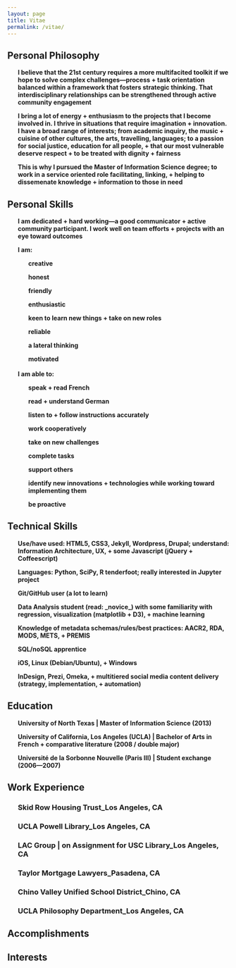 ```yaml
---
layout: page
title: Vitae
permalink: /vitae/
---
```


## <i class="fa fa-compass fa-lg"></i>  Personal Philosophy

<ul>
  <i class="fa fa-angle-double-right fa-lg"></i>  <strong>I believe that the 21st century requires a more multifacited toolkit if we hope to solve complex challenges&#8212;process + task orientation balanced within a framework that fosters strategic thinking.  That interdisciplinary relationships can be strengthened through active community engagement</strong>
</ul>
<ul>
  <i class="fa fa-angle-double-right fa-lg"></i>  <strong>I bring a lot of energy + enthusiasm to the projects that I become involved in.  I thrive in situations that require imagination + innovation.  I have a broad range of interests; from academic inquiry, the music + cuisine of other cultures, the arts, travelling, languages; to a passion for social justice, education for all people, + that our most vulnerable deserve respect + to be treated with dignity + fairness</strong>
</ul>
<ul>
  <i class="fa fa-angle-double-right fa-lg"></i>  <strong>This is why I pursued the Master of Information Science degree; to work in a service oriented role facilitating, linking, + helping to dissemenate knowledge + information to those in need</strong>
</ul>

## <i class="fa fa-magic fa-lg"></i>  Personal Skills

<ul>
  <i class="fa fa-angle-double-right fa-lg"></i>  <strong>I am dedicated + hard working&#8212;a good communicator + active community participant.  I work well on team efforts + projects with an eye toward outcomes</strong>
</ul>
<ul>
  <i class="fa fa-angle-double-right fa-lg"></i>  <strong>I am:</strong>
  <ul>
  <i class="fa fa-long-arrow-right fa-lg"></i>  <strong>creative</strong>
  </ul>
  <ul>
  <i class="fa fa-long-arrow-right fa-lg"></i>  <strong>honest</strong>
  </ul>
  <ul>
  <i class="fa fa-long-arrow-right fa-lg"></i>  <strong>friendly</strong>
  </ul>
  <ul>
  <i class="fa fa-long-arrow-right fa-lg"></i>  <strong>enthusiastic</strong>
  </ul>
  <ul>
  <i class="fa fa-long-arrow-right fa-lg"></i>  <strong>keen to learn new things + take on new roles</strong>
  </ul>
  <ul>
  <i class="fa fa-long-arrow-right fa-lg"></i>  <strong>reliable</strong>
  </ul>
  <ul>
  <i class="fa fa-long-arrow-right fa-lg"></i>  <strong>a lateral thinking</strong>
  </ul>
  <ul>
  <i class="fa fa-long-arrow-right fa-lg"></i>  <strong>motivated</strong>
  </ul>
<br>
  <i class="fa fa-angle-double-right fa-lg"></i>  <strong>I am able to:</strong>
  <ul>
  <i class="fa fa-long-arrow-right fa-lg"></i>  <strong>speak + read French</strong>
  </ul>
  <ul>
  <i class="fa fa-long-arrow-right fa-lg"></i>  <strong>read + understand German</strong>
  </ul>
  <ul>
  <i class="fa fa-long-arrow-right fa-lg"></i>  <strong>listen to + follow instructions accurately</strong>
  </ul>
  <ul>
  <i class="fa fa-long-arrow-right fa-lg"></i>  <strong>work cooperatively</strong>
  </ul>
  <ul>
  <i class="fa fa-long-arrow-right fa-lg"></i>  <strong>take on new challenges</strong>
  </ul>
  <ul>
  <i class="fa fa-long-arrow-right fa-lg"></i>  <strong>complete tasks</strong>
  </ul>
  <ul>
  <i class="fa fa-long-arrow-right fa-lg"></i>  <strong>support others</strong>
  </ul>
  <ul>
  <i class="fa fa-long-arrow-right fa-lg"></i>  <strong>identify new innovations + technologies while working toward implementing them</strong>
  </ul>
  <ul>
  <i class="fa fa-long-arrow-right fa-lg"></i>  <strong>be proactive</strong>
  </ul>
</ul>

## <i class="fa fa-code fa-lg"></i>  Technical Skills

<ul>
  <i class="fa fa-angle-double-right fa-lg"></i>  <strong>Use/have used: HTML5, CSS3, Jekyll, Wordpress, Drupal; understand: Information Architecture, UX, + some Javascript (jQuery + Coffeescript)</strong>
</ul>
<ul>
  <i class="fa fa-angle-double-right fa-lg"></i>  <strong>Languages: Python, SciPy, R tenderfoot; really interested in Jupyter project</strong>
</ul>
<ul>
  <i class="fa fa-angle-double-right fa-lg"></i>  <strong>Git/GitHub user (a lot to learn)</strong>
</ul>
<ul>
  <i class="fa fa-angle-double-right fa-lg"></i>  <strong>Data Analysis student (read: _novice_) with some familiarity with regression, visualization (matplotlib + D3), + machine learning</strong>
</ul>
<ul>
  <i class="fa fa-angle-double-right fa-lg"></i>  <strong>Knowledge of metadata schemas/rules/best practices: AACR2, RDA, MODS, METS, + PREMIS</strong>
</ul>
<ul>
  <i class="fa fa-angle-double-right fa-lg"></i>  <strong>SQL/noSQL apprentice</strong>
</ul>
<ul>
  <i class="fa fa-angle-double-right fa-lg"></i>  <strong>iOS, Linux (Debian/Ubuntu), + Windows</strong>
</ul>
<ul>
  <i class="fa fa-angle-double-right fa-lg"></i>  <strong>InDesign, Prezi, Omeka, + multitiered social media content delivery (strategy, implementation, + automation)</strong>
</ul>

## <i class="fa fa-graduation-cap fa-lg"></i>  Education

<ul>  
  <i class="fa fa-angle-double-right fa-lg"></i>  <strong>University of North Texas | Master of Information Science (2013)</strong>
</ul>
<ul>
  <i class="fa fa-angle-double-right fa-lg"></i>  <strong>University of California, Los Angeles (UCLA) | Bachelor of Arts in French + comparative literature (2008 / double major)</strong>
</ul>
<ul>
  <i class="fa fa-angle-double-right fa-lg"></i>  <strong>Universit&#233; de la Sorbonne Nouvelle (Paris III) | Student exchange (2006&#8212;2007)</strong>
</ul>

## <i class="fa fa-institution fa-lg"></i>  Work Experience

<ul>  
  <h3>Skid Row Housing Trust_Los Angeles, CA</h3>
  <ul>
  <i class="fa fa-angle-double-right fa-lg"></i>  <strong></strong>
  </ul>
  <ul>
  <i class="fa fa-angle-double-right fa-lg"></i>  <strong></strong>
  </ul>
  <ul>
  <i class="fa fa-angle-double-right fa-lg"></i>  <strong></strong>
  </ul>
  <ul>
  <i class="fa fa-angle-double-right fa-lg"></i>  <strong></strong>
  </ul>
  <ul>
  <i class="fa fa-angle-double-right fa-lg"></i>  <strong></strong>
  </ul>
  <ul>
  <i class="fa fa-angle-double-right fa-lg"></i>  <strong></strong>
  </ul>
  <ul>
  <i class="fa fa-angle-double-right fa-lg"></i>  <strong></strong>
  </ul>
  <ul>
  <i class="fa fa-angle-double-right fa-lg"></i>  <strong></strong>
  </ul>
</ul>
<ul>
  <h3>UCLA Powell Library_Los Angeles, CA</h3>
  <ul>
  <i class="fa fa-angle-double-right fa-lg"></i>  <strong></strong>
  </ul>
  <ul>
  <i class="fa fa-angle-double-right fa-lg"></i>  <strong></strong>
  </ul>
  <ul>
  <i class="fa fa-angle-double-right fa-lg"></i>  <strong></strong>
  </ul>
  <ul>
  <i class="fa fa-angle-double-right fa-lg"></i>  <strong></strong>
  </ul>
  <ul>
  <i class="fa fa-angle-double-right fa-lg"></i>  <strong></strong>
  </ul>
  <ul>
  <i class="fa fa-angle-double-right fa-lg"></i>  <strong></strong>
  </ul>
  <ul>
  <i class="fa fa-angle-double-right fa-lg"></i>  <strong></strong>
  </ul>
  <ul>
  <i class="fa fa-angle-double-right fa-lg"></i>  <strong></strong>
  </ul>
</ul>
<ul>
  <h3>LAC Group | on Assignment for USC Library_Los Angeles, CA</h3>
  <ul>
  <i class="fa fa-angle-double-right fa-lg"></i>  <strong></strong>
  </ul>
  <ul>
  <i class="fa fa-angle-double-right fa-lg"></i>  <strong></strong>
  </ul>
  <ul>
  <i class="fa fa-angle-double-right fa-lg"></i>  <strong></strong>
  </ul>
  <ul>
  <i class="fa fa-angle-double-right fa-lg"></i>  <strong></strong>
  </ul>
  <ul>
  <i class="fa fa-angle-double-right fa-lg"></i>  <strong></strong>
  </ul>
  <ul>
  <i class="fa fa-angle-double-right fa-lg"></i>  <strong></strong>
  </ul>
  <ul>
  <i class="fa fa-angle-double-right fa-lg"></i>  <strong></strong>
  </ul>
  <ul>
  <i class="fa fa-angle-double-right fa-lg"></i>  <strong></strong>
  </ul>
</ul>
<ul>
  <h3>Taylor Mortgage Lawyers_Pasadena, CA</h3>
  <ul>
  <i class="fa fa-angle-double-right fa-lg"></i>  <strong></strong>
  </ul>
  <ul>
  <i class="fa fa-angle-double-right fa-lg"></i>  <strong></strong>
  </ul>
  <ul>
  <i class="fa fa-angle-double-right fa-lg"></i>  <strong></strong>
  </ul>
  <ul>
  <i class="fa fa-angle-double-right fa-lg"></i>  <strong></strong>
  </ul>
  <ul>
  <i class="fa fa-angle-double-right fa-lg"></i>  <strong></strong>
  </ul>
  <ul>
  <i class="fa fa-angle-double-right fa-lg"></i>  <strong></strong>
  </ul>
  <ul>
  <i class="fa fa-angle-double-right fa-lg"></i>  <strong></strong>
  </ul>
  <ul>
  <i class="fa fa-angle-double-right fa-lg"></i>  <strong></strong>
  </ul>
</ul>
<ul>
  <h3>Chino Valley Unified School District_Chino, CA</h3>
  <ul>
  <i class="fa fa-angle-double-right fa-lg"></i>  <strong></strong>
  </ul>
  <ul>
  <i class="fa fa-angle-double-right fa-lg"></i>  <strong></strong>
  </ul>
  <ul>
  <i class="fa fa-angle-double-right fa-lg"></i>  <strong></strong>
  </ul>
  <ul>
  <i class="fa fa-angle-double-right fa-lg"></i>  <strong></strong>
  </ul>
  <ul>
  <i class="fa fa-angle-double-right fa-lg"></i>  <strong></strong>
  </ul>
  <ul>
  <i class="fa fa-angle-double-right fa-lg"></i>  <strong></strong>
  </ul>
  <ul>
  <i class="fa fa-angle-double-right fa-lg"></i>  <strong></strong>
  </ul>
  <ul>
  <i class="fa fa-angle-double-right fa-lg"></i>  <strong></strong>
  </ul>
</ul>
<ul>
  <h3>UCLA Philosophy Department_Los Angeles, CA</h3>
  <ul>
  <i class="fa fa-angle-double-right fa-lg"></i>  <strong></strong>
  </ul>
  <ul>
  <i class="fa fa-angle-double-right fa-lg"></i>  <strong></strong>
  </ul>
  <ul>
  <i class="fa fa-angle-double-right fa-lg"></i>  <strong></strong>
  </ul>
  <ul>
  <i class="fa fa-angle-double-right fa-lg"></i>  <strong></strong>
  </ul>
  <ul>
  <i class="fa fa-angle-double-right fa-lg"></i>  <strong></strong>
  </ul>
  <ul>
  <i class="fa fa-angle-double-right fa-lg"></i>  <strong></strong>
  </ul>
  <ul>
  <i class="fa fa-angle-double-right fa-lg"></i>  <strong></strong>
  </ul>
  <ul>
  <i class="fa fa-angle-double-right fa-lg"></i>  <strong></strong>
  </ul>
</ul>

## <i class="fa fa-trophy fa-lg"></i>  Accomplishments

<ul>  
  <i class="fa fa-angle-double-right fa-lg"></i>
</ul>
<ul>
  <i class="fa fa-angle-double-right fa-lg"></i>
</ul>

## <i class="fa fa-child fa-lg"></i>  Interests

<ul>
  <i class="fa fa-angle-double-right fa-lg"></i>
</ul>
<ul>
  <i class="fa fa-angle-double-right fa-lg"></i>
</ul>
<ul>
  <i class="fa fa-angle-double-right fa-lg"></i>
</ul>
<ul>
  <i class="fa fa-angle-double-right fa-lg"></i>
</ul>
